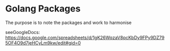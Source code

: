 # Golang Packages

The purpose is to note the packages and work to harmonise

seeGoogleDocs: https://docs.google.com/spreadsheets/d/1gK26WqzaV8pcKbDy9FPy9DZ795OF4O9d7jeHCyLm9kw/edit#gid=0
